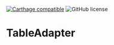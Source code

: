 [![Carthage compatible](https://img.shields.io/badge/Carthage-compatible-4BC51D.svg?style=flat)](https://github.com/Carthage/Carthage) ![GitHub license](https://img.shields.io/badge/license-MIT-lightgrey.svg)
# TableAdapter 

